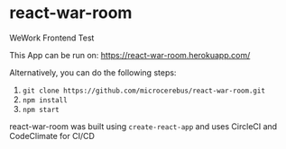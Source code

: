 # react-war-room

WeWork Frontend Test

This App can be run on: <https://react-war-room.herokuapp.com/>

Alternatively, you can do the following steps:

1. `git clone https://github.com/microcerebus/react-war-room.git`
2. `npm install`
3. `npm start`

react-war-room was built using `create-react-app` and uses CircleCI and CodeClimate for CI/CD
